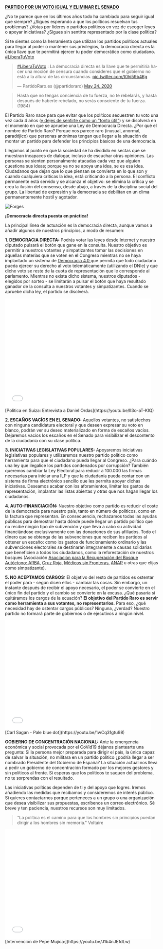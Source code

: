 **[PARTIDO POR UN VOTO IGUAL Y ELIMINAR EL SENADO](https://sede.mir.gob.es/nfrontal/webpartido_politico.html)**

¿No te parece que en los últimos años todo ha cambiado para seguir igual que siempre? ¿Sigues esperando a que los políticos resuelvan tus problemas? ¿Votas por líderes o partidos políticos en vez de escoger leyes o apoyar iniciativas? ¿Sigues sin sentirte representado por la clase política?

Si te sientes como la herramienta que utilizan los partidos políticos actuales para llegar al poder o mantener sus privilegios, la democracia directa es la única llave que te permitirá ejercer tu poder democrático como ciudadano. [#LiberaTuVoto](https://twitter.com/partidoraro/status/1264648195407319048?s=20)

<blockquote class="twitter-tweet"><p lang="es" dir="ltr"><a href="https://twitter.com/hashtag/LiberaTuVoto?src=hash&amp;ref_src=twsrc%5Etfw">#LiberaTuVoto</a> : La democracia directa es la llave que te permitiría hacer una moción de censura cuando consideres que el gobierno no está a la altura de las circunstancias. <a href="https://t.co/t0hj59b4Kg">pic.twitter.com/t0hj59b4Kg</a></p>&mdash; PartidoRaro.es (@partidoraro) <a href="https://twitter.com/partidoraro/status/1264648195407319048?ref_src=twsrc%5Etfw">May 24, 2020</a></blockquote> <script async src="https://platform.twitter.com/widgets.js" charset="utf-8"></script>

>Hasta que no tengas conciencia de tu fuerza, no te rebelarás, y hasta después de haberte rebelado, no serás consciente de tu fuerza. (1984)

El Partido Raro nace para que evitar que los políticos secuestren tu voto una vez cada 4 años ([y dejes de sentirte como un "tonto útil"](http://www.partidoraro.es/tonto-util/)) y se disolverá en el momento en que se apruebe una Ley de Democracia Directa. ¿Por qué el nombre de Partido Raro? Porque nos parece raro (inusual, anormal, paradójico) que personas anónimas tengan que llegar a la situación de montar un partido para defender los principios básicos de una democracia.

Llegamos al punto en que la sociedad se ha dividido en sectas que se muestran incapaces de dialogar, incluso de escuchar otras opiniones. Las personas se sienten personalmente atacadas cada vez que alguien cuestiona sus ideas; porque ya no se apoya una idea, se es esa idea. Ciudadanos que dejan que lo que piensan se convierta en lo que son y cuando cualquiera criticas la idea, está críticando a la persona. El conflicto permanente está servido y se alcanza el objetivo: se elimina la crítica y se crea la ilusión del consenso, desde abajo, a través de la disciplina social del grupo. La libertad de expresión y la democracia se debilitan en un clima permanentemente hostil y agotador.

<img src="../assets/images/2021/01/forges.png" alt="Forges">

**¡Democracia directa puesta en práctica!**

La principal línea de actuación es la democracia directa, aunque vamos a añadir algunos de nuestros principios, a modo de resumen:

**1.	DEMOCRACIA DIRECTA:** Podrás votar las leyes desde Internet y nuestro diputado pulsará el botón que gane en la consulta. Nuestro objetivo es permitir a nuestros votantes y simpatizantes tomar las decisiones en aquellas materias que se voten en el Congreso mientras no se haya implantado un sistema de [Democracia 4.0 ](https://15mpedia.org/wiki/Democracia_4.0) que permita que todo ciudadano pueda ejercer su derecho al voto telemáticamente (utilizando el DNIe) y que dicho voto se reste de la cuota de representación que le corresponde al parlamento. Mientras no exista dicho sistema, nuestros diputados - elegidos por sorteo - se limitarán a pulsar el botón que haya resultado ganador de la consulta a nuestros votantes y simpatizantes. Cuando se apruebe dicha ley, el partido se disolverá.

<iframe width="480" height="360" src="//www.youtube.com/embed/Il3o-aT-KIQ" frameborder="0" allowfullscreen="allowfullscreen"></iframe>
[Política en Suiza: Entrevista a Daniel Ordas](https://youtu.be/Il3o-aT-KIQ)

**2.	ESCAÑOS VACÍOS EN EL SENADO:** Aquellos votantes, no satisfechos con ninguna candidatura electoral y que deseen expresar su voto en blanco, podrán ver su deseo materializado en forma de escaños vacíos. Dejaremos vacíos los escaños en el Senado para visibilizar el descontento de la ciudadanía con su clase política.

**3.	INICIATIVAS LEGISLATIVAS POPULARES:** Apoyaremos iniciativas legislativas populares y utilizaremos nuestro partido político como herramienta para que el ciudadano pueda llegar al Congreso. ¿Para cuándo una ley que ilegalice los partidos condenados por corrupción? También queremos cambiar la Ley Electoral para reducir a 100.000 las firmas necesarias para iniciar una ILP y que la ciudadanía pueda contar con un sistema de firma electrónico sencillo que les permita apoyar dichas iniciativas. Deseamos acabar con los aforamientos, limitar los gastos de representación, implantar las listas abiertas y otras que nos hagan llegar los ciudadanos.

**4.	AUTO-FINANCIACIÓN:** Nuestro objetivo como partido es reducir el coste de la democracia para nuestro país, tanto en número de políticos, como en la factura que representan. En consecuencia, rechazamos todas las ayudas públicas para demostrar hasta dónde puede llegar un partido político que no recibe ningún tipo de subvención y que lleva a cabo su actividad financiándose exclusivamente con las donaciones de sus afiliados. Todo el dinero que se obtenga de las subvenciones que reciben los partidos al obtener un escaño: como los gastos de funcionamiento ordinario y las subvenciones electorales se destinarán íntegramente a causas solidarias que beneficien a todos los ciudadanos, como la reforestación de nuestros bosques (Asociación [Asociación para la Recuperación del Bosque Autóctono: ARBA](https://arba-s.org/), [Cruz Roja]( https://www2.cruzroja.es/), [Médicos sin Fronteras]( https://www.msf.es/), [ANAR](https://www.anar.org/informacion-institucional/) u otras que elijas como simpatizante).

**5.  NO ACEPTAMOS CARGOS:** El objetivo del resto de partidos es ostentar el poder para - según dicen ellos - cambiar las cosas. Sin embargo, un instante después de recibir el apoyo necesario, el poder se convierte en el único fin del partido y el cambio se convierte en la excusa. ¿Qué pasaría si quitáramos los cargos de la ecuación? **El objetivo del Partido Raro es servir como herramienta a sus votantes, no representarlos.** Para eso, ¿qué necesidad hay de ostentar cargos públicos? Ninguna, ¿verdad? Nuestro partido no formará parte de gobiernos o de ejecutivos a ningún nivel.

<iframe width="480" height="360" src="//www.youtube.com/embed/1wCq31gtu98" frameborder="0" allowfullscreen="allowfullscreen"></iframe>
[Carl Sagan - Pale blue dot](https://youtu.be/1wCq31gtu98)

**GOBIERNO DE CONCENTRACIÓN NACIONAL:** Ante la emergencia económica y social provocada por el CoVid19 déjanos plantearte una pregunta: Si la persona mejor preparada para dirigir el país, la única capaz de salvar la situación, no militara en un partido político ¿podría llegar a ser nombrado Presidente del Gobierno de España?
La situación actual nos lleva a pedir un gobierno de concentración formado por los mejores gestores y sin políticos al frente. Si esperas que los políticos te saquen del problema, no te sorprendas con el resultado.

Las iniciativas políticas dependen de ti y del apoyo que logres. Iremos añadiendo las medidas que recibamos y consideremos de interés público. Si quieres contactarnos porque perteneces a un grupo o una organización que desea visibilizar sus propuestas, escríbenos un correo electrónico. Sé breve y ten paciencia, nuestros recursos son muy limitados.

>"La política es el camino para que los hombres sin principios puedan dirigir a los hombres sin memoria." Voltaire

<iframe width="480" height="360" src="//www.youtube.com/embed/J1b4nJEfdLw" frameborder="0" allowfullscreen="allowfullscreen"></iframe>
[Intervención de Pepe Mujica:](https://youtu.be/J1b4nJEfdLw)

